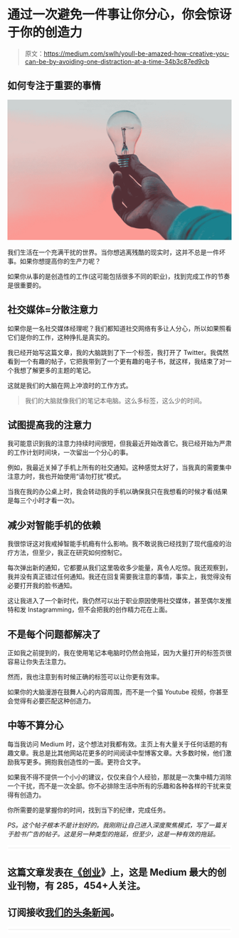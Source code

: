 # 通过一次避免一件事让你分心，你会惊讶于你的创造力

> 原文：<https://medium.com/swlh/youll-be-amazed-how-creative-you-can-be-by-avoiding-one-distraction-at-a-time-34b3c87ed9cb>

## 如何专注于重要的事情

![](img/373929bb6eb56a479129cda3bac8ce9c.png)

我们生活在一个充满干扰的世界。当你想逃离残酷的现实时，这并不总是一件坏事。如果你想提高你的生产力呢？

如果你从事的是创造性的工作(这可能包括很多不同的职业)，找到完成工作的节奏是很重要的。

## 社交媒体=分散注意力

如果你是一名社交媒体经理呢？我们都知道社交网络有多让人分心，所以如果照看它们是你的工作，这种挣扎是真实的。

我已经开始写这篇文章，我的大脑跳到了下一个标签，我打开了 Twitter。我偶然看到一个有趣的帖子，它把我带到了一个更有趣的电子书，就这样，我结束了对一个我想了解更多的主题的笔记。

这就是我们的大脑在网上冲浪时的工作方式。

> 我们的大脑就像我们的笔记本电脑。这么多标签，这么少的时间。

## 试图提高我的注意力

我可能意识到我的注意力持续时间很短，但我最近开始改善它。我已经开始为严肃的工作计划时间块，一次留出一个分心的事。

例如，我最近关掉了手机上所有的社交通知。这种感觉太好了，当我真的需要集中注意力时，我也开始使用“请勿打扰”模式。

当我在我的办公桌上时，我会转动我的手机以确保我只在我想看的时候才看(结果是每三个小时才看一次)。

## 减少对智能手机的依赖

我很惊讶这对我戒掉智能手机瘾有什么影响。我不敢说我已经找到了现代瘟疫的治疗方法，但至少，我正在研究如何控制它。

每次弹出新的通知，它都要从我们这里吸收多少能量，真令人吃惊。我还观察到，我并没有真正错过任何通知。我还在回复需要我注意的事情，事实上，我觉得没有必要打开我的脸书通知。

这让我进入了一个新时代，我仍然可以出于职业原因使用社交媒体，甚至偶尔发推特和发 Instagramming，但不会把我的创作精力花在上面。

## 不是每个问题都解决了

正如我之前提到的，我在使用笔记本电脑时仍然会拖延，因为大量打开的标签页很容易让你失去注意力。

然而，我也注意到有时候正确的标签可以让你更有效率。

如果你的大脑漫游在鼓舞人心的内容周围，而不是一个猫 Youtube 视频，你甚至会觉得有必要匹配这种创造力。

## 中等不算分心

每当我访问 Medium 时，这个想法对我都有效。主页上有大量关于任何话题的有趣文章。我总是比其他网站花更多的时间阅读中型博客文章。大多数时候，他们激励我写更多。拥抱我创造性的一面。更符合文字。

如果我不得不提供一个小小的建议，仅仅来自个人经验，那就是一次集中精力消除一个干扰，而不是一次全部。你不必排除生活中所有的乐趣和各种各样的干扰来变得有创造力。

你所需要的是掌握你的时间，找到当下的纪律，完成任务。

*PS。这个帖子根本不是计划好的。我刚刚让自己进入深度聚焦模式，写了一篇关于脸书广告的帖子。这是另一种类型的拖延，但至少，这是一种有效的拖延。*

![](img/731acf26f5d44fdc58d99a6388fe935d.png)

## 这篇文章发表在[《创业](https://medium.com/swlh)》上，这是 Medium 最大的创业刊物，有 285，454+人关注。

## 订阅接收[我们的头条新闻](http://growthsupply.com/the-startup-newsletter/)。

![](img/731acf26f5d44fdc58d99a6388fe935d.png)